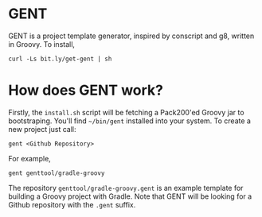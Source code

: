 GENT
====

GENT is a project template generator, inspired by conscript and g8, written in Groovy.
To install,

    curl -Ls bit.ly/get-gent | sh

How does GENT work?
===================

Firstly, the `install.sh` script will be fetching a Pack200'ed Groovy jar to bootstraping.
You'll find `~/bin/gent` installed into your system.
To create a new project just call:

    gent <Github Repository>

For example,

    gent genttool/gradle-groovy

The repository `genttool/gradle-groovy.gent` is an example template for building a Groovy project with Gradle.
Note that GENT will be looking for a Github repository with the `.gent` suffix.